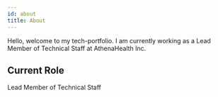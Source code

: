 ```yaml
---
id: about
title: About
---
```


Hello, welcome to my tech-portfolio. I am currently working as a Lead Member of Technical Staff at AthenaHealth Inc.

## Current Role

Lead Member of Technical Staff
